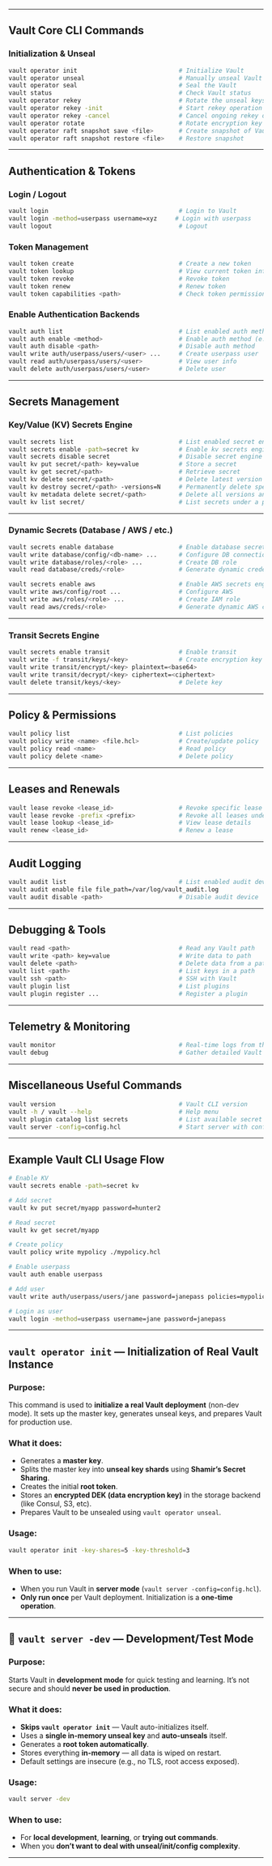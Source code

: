 
---

##  Vault Core CLI Commands

###  Initialization & Unseal

```bash
vault operator init                            # Initialize Vault
vault operator unseal                          # Manually unseal Vault using unseal key
vault operator seal                            # Seal the Vault
vault status                                   # Check Vault status
vault operator rekey                           # Rotate the unseal keys
vault operator rekey -init                     # Start rekey operation
vault operator rekey -cancel                   # Cancel ongoing rekey operation
vault operator rotate                          # Rotate encryption key used for storage
vault operator raft snapshot save <file>       # Create snapshot of Vault data
vault operator raft snapshot restore <file>    # Restore snapshot
```

---

##  Authentication & Tokens

###  Login / Logout

```bash
vault login                                    # Login to Vault
vault login -method=userpass username=xyz     # Login with userpass
vault logout                                   # Logout
```

###  Token Management

```bash
vault token create                             # Create a new token
vault token lookup                             # View current token info
vault token revoke                             # Revoke token
vault token renew                              # Renew token
vault token capabilities <path>                # Check token permissions for path
```

###  Enable Authentication Backends

```bash
vault auth list                                # List enabled auth methods
vault auth enable <method>                     # Enable auth method (e.g., userpass, ldap, github)
vault auth disable <path>                      # Disable auth method
vault write auth/userpass/users/<user> ...     # Create userpass user
vault read auth/userpass/users/<user>          # View user info
vault delete auth/userpass/users/<user>        # Delete user
```

---

##  Secrets Management

###  Key/Value (KV) Secrets Engine

```bash
vault secrets list                             # List enabled secret engines
vault secrets enable -path=secret kv           # Enable kv secrets engine
vault secrets disable secret                   # Disable secret engine
vault kv put secret/<path> key=value           # Store a secret
vault kv get secret/<path>                     # Retrieve secret
vault kv delete secret/<path>                  # Delete latest version
vault kv destroy secret/<path> -versions=N     # Permanently delete specific versions
vault kv metadata delete secret/<path>         # Delete all versions and metadata
vault kv list secret/                          # List secrets under a path
```

---

###  Dynamic Secrets (Database / AWS / etc.)

```bash
vault secrets enable database                  # Enable database secrets engine
vault write database/config/<db-name> ...      # Configure DB connection
vault write database/roles/<role> ...          # Create DB role
vault read database/creds/<role>               # Generate dynamic credentials

vault secrets enable aws                       # Enable AWS secrets engine
vault write aws/config/root ...                # Configure AWS
vault write aws/roles/<role> ...               # Create IAM role
vault read aws/creds/<role>                    # Generate dynamic AWS credentials
```

---

###  Transit Secrets Engine

```bash
vault secrets enable transit                   # Enable transit
vault write -f transit/keys/<key>              # Create encryption key
vault write transit/encrypt/<key> plaintext=<base64>
vault write transit/decrypt/<key> ciphertext=<ciphertext>
vault delete transit/keys/<key>                # Delete key
```

---

##  Policy & Permissions

```bash
vault policy list                              # List policies
vault policy write <name> <file.hcl>           # Create/update policy
vault policy read <name>                       # Read policy
vault policy delete <name>                     # Delete policy
```

---

##  Leases and Renewals

```bash
vault lease revoke <lease_id>                  # Revoke specific lease
vault lease revoke -prefix <prefix>            # Revoke all leases under a path
vault lease lookup <lease_id>                  # View lease details
vault renew <lease_id>                         # Renew a lease
```

---

##  Audit Logging

```bash
vault audit list                               # List enabled audit devices
vault audit enable file file_path=/var/log/vault_audit.log
vault audit disable <path>                     # Disable audit device
```

---

##  Debugging & Tools

```bash
vault read <path>                              # Read any Vault path
vault write <path> key=value                   # Write data to path
vault delete <path>                            # Delete data from a path
vault list <path>                              # List keys in a path
vault ssh <path>                               # SSH with Vault
vault plugin list                              # List plugins
vault plugin register ...                      # Register a plugin
```

---

##  Telemetry & Monitoring

```bash
vault monitor                                  # Real-time logs from the Vault server
vault debug                                    # Gather detailed Vault debug info
```

---

##  Miscellaneous Useful Commands

```bash
vault version                                  # Vault CLI version
vault -h / vault --help                        # Help menu
vault plugin catalog list secrets              # List available secret plugins
vault server -config=config.hcl                # Start server with config
```

---

##  Example Vault CLI Usage Flow

```bash
# Enable KV
vault secrets enable -path=secret kv

# Add secret
vault kv put secret/myapp password=hunter2

# Read secret
vault kv get secret/myapp

# Create policy
vault policy write mypolicy ./mypolicy.hcl

# Enable userpass
vault auth enable userpass

# Add user
vault write auth/userpass/users/jane password=janepass policies=mypolicy

# Login as user
vault login -method=userpass username=jane password=janepass
```

---

##  `vault operator init` — **Initialization of Real Vault Instance**

###  Purpose:

This command is used to **initialize a real Vault deployment** (non-dev mode). It sets up the master key, generates unseal keys, and prepares Vault for production use.

###  What it does:

* Generates a **master key**.
* Splits the master key into **unseal key shards** using **Shamir’s Secret Sharing**.
* Creates the initial **root token**.
* Stores an **encrypted DEK (data encryption key)** in the storage backend (like Consul, S3, etc).
* Prepares Vault to be unsealed using `vault operator unseal`.

###  Usage:

```bash
vault operator init -key-shares=5 -key-threshold=3
```

###  When to use:

* When you run Vault in **server mode** (`vault server -config=config.hcl`).
* **Only run once** per Vault deployment. Initialization is a **one-time operation**.

---

## 🔸 `vault server -dev` — **Development/Test Mode**

###  Purpose:

Starts Vault in **development mode** for quick testing and learning. It’s not secure and should **never be used in production**.

###  What it does:

* **Skips `vault operator init`** — Vault auto-initializes itself.
* Uses a **single in-memory unseal key** and **auto-unseals** itself.
* Generates a **root token automatically**.
* Stores everything **in-memory** — all data is wiped on restart.
* Default settings are insecure (e.g., no TLS, root access exposed).

###  Usage:

```bash
vault server -dev
```

###  When to use:

* For **local development**, **learning**, or **trying out commands**.
* When you **don’t want to deal with unseal/init/config complexity**.

---




